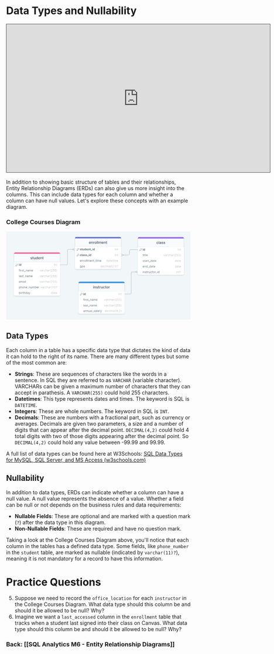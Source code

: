 # Data Types and Nullability

<iframe src="https://egator.hosted.panopto.com/Panopto/Pages/Embed.aspx?id=adeeea60-d527-4575-b612-b1160003d874&autoplay=false&offerviewer=true&showtitle=true&showbrand=true&captions=false&interactivity=all" height="405" width="720" style="border: 1px solid #464646;" allowfullscreen allow="autoplay" aria-label="Panopto Embedded Video Player"></iframe>

In addition to showing basic structure of tables and their relationships, Entity Relationship Diagrams (ERDs) can also give us more insight into the columns. This can include data types for each column and whether a column can have null values. Let's explore these concepts with an example diagram.

### College Courses Diagram
<img src="https://raw.githubusercontent.com/kellerflint/Class-Intro-SQL/hugo/content/SQL-Files/Images/college_courses_erd.png">


## Data Types

Each column in a table has a specific data type that dictates the kind of data it can hold to the right of its name. There are many different types but some of the most common are:

- **Strings**: These are sequences of characters like the words in a sentence. In SQL they are referred to as `VARCHAR` (variable character). VARCHARs can be given a maximum number of characters that they can accept in parathesis. A `VARCHAR(255)` could hold 255 characters.
- **Datetimes**: This type represents dates and times. The keyword is SQL is `DATETIME`.
- **Integers**: These are whole numbers. The keyword in SQL is `INT`.
- **Decimals**: These are numbers with a fractional part, such as currency or averages. Decimals are given two parameters, a size and a number of digits that can appear after the decimal point. `DECIMAL(4,2)` could hold 4 total digits with two of those digits appearing after the decimal point. So `DECIMAL(4,2)` could hold any value between -99.99 and 99.99.

A full list of data types can be found here at W3Schools: [SQL Data Types for MySQL, SQL Server, and MS Access (w3schools.com)](https://www.w3schools.com/sql/sql_datatypes.asp)

## Nullability

In addition to data types, ERDs can indicate whether a column can have a null value. A null value represents the absence of a value. Whether a field can be null or not depends on the business rules and data requirements:

- **Nullable Fields**: These are optional and are marked with a question mark (`?`) after the data type in this diagram.
- **Non-Nullable Fields**: These are required and have no question mark.

Taking a look at the College Courses Diagram above, you'll notice that each column in the tables has a defined data type. Some fields, like `phone_number` in the `student` table, are marked as nullable (indicated by `varchar(11)?`), meaning it is not mandatory for a record to have this information.

# Practice Questions

5. Suppose we need to record the `office_location` for each `instructor` in the College Courses Diagram. What data type should this column be and should it be allowed to be null? Why?
6. Imagine we want a `last_accessed` column  in the `enrollment` table that tracks when a student last signed into their class on Canvas. What data type should this column be and should it be allowed to be null? Why?

### Back: [[SQL Analytics M6 - Entity Relationship Diagrams]]